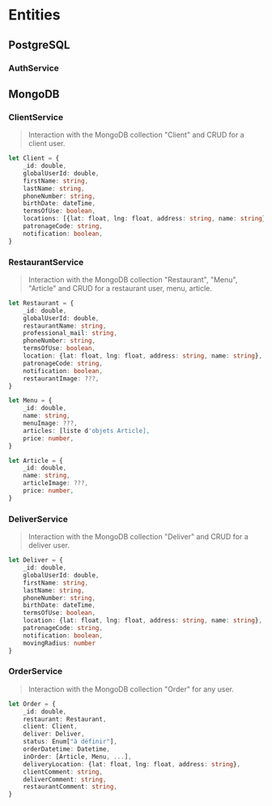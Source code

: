 # Entities
## PostgreSQL
### AuthService
## MongoDB
### ClientService
> Interaction with the MongoDB collection "Client" and CRUD for a client user.

```ts
let Client = {
    _id: double,
    globalUserId: double,
    firstName: string,
    lastName: string,
    phoneNumber: string,
    birthDate: dateTime,
    termsOfUse: boolean,
    locations: [{lat: float, lng: float, address: string, name: string}, ...],
    patronageCode: string,
    notification: boolean,
}
```

### RestaurantService
> Interaction with the MongoDB collection "Restaurant", "Menu", "Article" and CRUD for a restaurant user, menu, article.

```ts
let Restaurant = {
    _id: double,
    globalUserId: double,
    restaurantName: string,
    professional_mail: string,
    phoneNumber: string,
    termsOfUse: boolean,
    location: {lat: float, lng: float, address: string, name: string},
    patronageCode: string,
    notification: boolean,
    restaurantImage: ???,
}
```

```ts
let Menu = {
    _id: double,
    name: string,
    menuImage: ???,
    articles: [liste d'objets Article],
    price: number,
}
```

```ts
let Article = {
    _id: double,
    name: string,
    articleImage: ???,
    price: number,
}
```


### DeliverService
> Interaction with the MongoDB collection "Deliver" and CRUD for a deliver user.

```ts
let Deliver = {
    _id: double,
    globalUserId: double,
    firstName: string,
    lastName: string,
    phoneNumber: string,
    birthDate: dateTime,
    termsOfUse: boolean,
    location: {lat: float, lng: float, address: string, name: string},
    patronageCode: string,
    notification: boolean,
    movingRadius: number
}
```

### OrderService
> Interaction with the MongoDB collection "Order" for any user.

```ts
let Order = {
    _id: double,
    restaurant: Restaurant,
    client: Client,
    deliver: Deliver,
    status: Enum["à définir"],
    orderDatetime: Datetime,
    inOrder: [Article, Menu, ...],
    deliveryLocation: {lat: float, lng: float, address: string},
    clientComment: string,
    deliverComment: string,
    restaurantComment: string,
}
```
